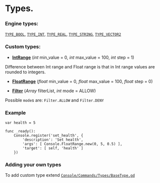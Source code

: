 
# Types.


### Engine types:

[`TYPE_BOOL`](https://github.com/QuentinCaffeino/godot-console/blob/dev/src/Types/Bool.gd), [`TYPE_INT`](https://github.com/QuentinCaffeino/godot-console/blob/dev/src/Types/Int.gd), [`TYPE_REAL`](https://github.com/QuentinCaffeino/godot-console/blob/dev/src/Types/Float.gd), [`TYPE_STRING`](https://github.com/QuentinCaffeino/godot-console/blob/dev/src/Types/String.gd), [`TYPE_VECTOR2`](https://github.com/QuentinCaffeino/godot-console/blob/dev/src/Types/Vector2.gd)


### Custom types:

 - [**IntRange**](https://github.com/QuentinCaffeino/godot-console/blob/dev/docs/Types/IntRange.md) (*int* min_value = 0, *int* max_value = 100, *int* step = 1)

Difference between Int range and Float range is that in Int range values are rounded to integers.


- [**FloatRange**](https://github.com/QuentinCaffeino/godot-console/blob/dev/docs/Types/FloatRange.md) (*float* min_value = 0, *float* max_value = 100, *float* step = 0)


- [**Filter**](https://github.com/QuentinCaffeino/godot-console/blob/dev/docs/Types/Filter.md) (*Array* filterList, *int* mode = ALLOW)

Possible `mode`s are: `Filter.ALLOW` and `Filter.DENY`


### Example

```gdscript
var health = 5

func _ready():
	Console.register('set_health', {
		'description': 'Set health',
		'args': [ Console.FloatRange.new(0, 5, 0.5) ],
		'target': [ self, 'health' ]
	})
```


### Adding your own types

To add custom type extend [`Console/Commands/Types/BaseType.gd`](https://github.com/QuentinCaffeino/godot-console/blob/dev/src/Types/BaseType.gd)
